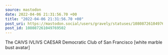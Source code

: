 ```yaml
---
source: mastodon
date: 2022-04-06 21:31:56.70 +00
title: "2022-04-06 21:31:56.70 +00"
post_uri: https://mastodon.social/users/gravely/statuses/108087261049769502
post_id: 108087261049769502
---
```

The CAIVS IVLIVS CAESAR Democratic Club of San Francisco [white marble bust avatar]


